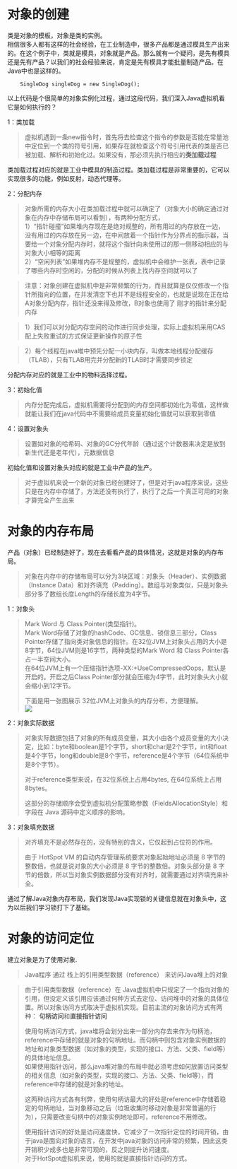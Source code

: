 # 对象的创建
类是对象的模板，对象是类的实例。  
相信很多人都有这样的社会经验，在工业制造中，很多产品都是通过模具生产出来的。在这个例子中，类就是模具，对象就是产品。那么就有一个疑问，是先有模具还是先有产品？以我们的社会经验来说，肯定是先有模具才能批量制造产品。在Java中也是这样的。  

```
	SingleDog singleDog = new SingleDog();

```

以上代码是个很简单的对象实例化过程，通过这段代码，我们深入Java虚拟机看它是如何执行的？    
  
1：类加载
> 虚拟机遇到一条new指令时，首先将去检查这个指令的参数是否能在常量池中定位到一个类的符号引用，如果存在就检查这个符号引用代表的类是否已被加载、解析和初始化过。如果没有，那必须先执行相应的**类加载过程**     
       
类加载过程对应的就是工业中模具的制造过程。类加载过程是非常重要的，它可以实现很多的功能，例如反射，动态代理等。  

2：分配内存  
> 对象所需的内存大小在类加载过程中就可以确定了（对象大小的确定通过对象在内存中存储布局可以看到），有两种分配方式，  
> 1）“指针碰撞”如果堆内存现在是绝对规整的，所有用过的内存放在一边，没有用过的内存放在另一边，在中间放着一个指针作为分界点的指示器，当要给一个对象分配内存时，就将这个指针向未使用过的那一侧移动相应的与对象大小相等的距离  
> 2）“空闲列表”如果堆内存不是规整的，虚拟机中会维护一张表，表中记录了哪些内存时空闲的，分配的时候从列表上找内存空间就可以了

> 注意：对象创建在虚拟机中是非常频繁的行为，而且就算是仅仅修改一个指针所指向的位置，在并发清空下也并不是线程安全的，也就是说现在正在给A对象分配内存，指针还没来得及修改，B对象也使用了 刚才的指针来分配内存

> 1）我们可以对分配内存空间的动作进行同步处理，实际上虚拟机采用CAS配上失败重试的方式保证更新操作的原子性

> 2）每个线程在java堆中预先分配一小块内存，叫做本地线程分配缓存（TLAB），只有TLAB用完并分配新的TLAB时才需要同步锁定

分配内存对应的就是工业中的物料选择过程。

3：初始化值  
> 内存分配完成后，虚拟机需要将分配到的内存空间都初始化为零值，这样做就能让我们在java代码中不需要给成员变量初始化值就可以获取到零值

4：设置对象头

> 设置如对象的哈希码、对象的GC分代年龄（通过这个计数器来决定是放到新生代还是老年代），元数据信息

初始化值和设置对象头对应的就是工业中产品的生产。  
> 对于虚拟机来说一个新的对象已经创建好了，但是对于java程序来说，这些只是在内存中存储了，<init>方法还没有执行了，执行了之后一个真正可用的对象才算完全产生出来

# 对象的内存布局

产品（对象）已经制造好了，现在去看看产品的具体情况，这就是对象的内存布局。

> 对象在内存中的存储布局可以分为3块区域：对象头（Header）、实例数据（Instance Data）和对齐填充（Padding）。数组与对象类似，只是对象头部分多了数组长度Length的存储长度为4字节。

1：对象头

> Mark Word 与 Class Pointer(类型指针)。  
> Mark Word存储了对象的hashCode、GC信息、锁信息三部分，Class Pointer存储了指向类对象信息的指针。在32位JVM上对象头占用的大小是8字节，64位JVM则是16字节，两种类型的Mark Word 和 Class Pointer各占一半空间大小。  
> 在64位JVM上有一个压缩指针选项-XX:+UseCompressedOops，默认是开启的。开启之后Class Pointer部分就会压缩为4字节，此时对象头大小就会缩小到12字节。  
> 
> 下面是用一张图展示 32位JVM上对象头的内存分布，方便理解。  
> ![](https://pic1.zhimg.com/80/v2-19350088370e7efb480ad5a536b19e54_hd.jpg)

2：对象实际数据
> 对象实际数据包括了对象的所有成员变量，其大小由各个成员变量的大小决定，比如：byte和boolean是1个字节，short和char是2个字节，int和float是4个字节，long和double是8个字节，reference是4个字节（64位系统中是8个字节）。  
> 
> 对于reference类型来说，在32位系统上占用4bytes, 在64位系统上占用8bytes。  
> 
> 这部分的存储顺序会受到虚拟机分配策略参数（FieldsAllocationStyle）和字段在 Java 源码中定义顺序的影响。

3：对象填充数据  
> 对齐填充不是必然存在的，没有特别的含义，它仅起到占位符的作用。
> 
> 由于 HotSpot VM 的自动内存管理系统要求对象起始地址必须是 8 字节的整数倍，也就是说对象的大小必须是 8 字节的整数倍。对象头部分是 8 字节的倍数，所以当对象实例数据部分没有对齐时，就需要通过对齐填充来补全。

通过了解Java对象内存布局，我们发现Java实现锁的关键信息就在对象头中，这为以后我们学习锁打下了基础。

# 对象的访问定位

建立对象是为了使用对象. 
> Java程序 通过 栈上的引用类型数据（reference） 来访问Java堆上的对象

> 由于引用类型数据（reference）在 Java虚拟机中只规定了一个指向对象的引用，但没定义该引用应该通过何种方式去定位、访问堆中的对象的具体位置。所以对象访问方式取决于虚拟机实现。目前主流的对象访问方式有两种：
> **句柄访问**和**直接指针访问**  
> 
> 使用句柄访问方式，java堆将会划分出来一部分内存去来作为句柄池，reference中存储的就是对象的句柄地址。而句柄中则包含对象实例数据的地址和对象类型数据（如对象的类型，实现的接口、方法、父类、field等）的具体地址信息。  
> 如果使用指针访问，那么java堆对象的布局中就必须考虑如何放置访问类型的相关信息（如对象的类型，实现的接口、方法、父类、field等），而reference中存储的就是对象的地址。
> 
> 这两种访问方式各有利弊，使用句柄访最大的好处是reference中存储着稳定的句柄地址，当对象移动之后（垃圾收集时移动对象是非常普遍的行为），只需要改变句柄中的对象实例地址即可，reference不用修改。
>   
> 使用指针访问的好处是访问速度快，它减少了一次指针定位的时间开销，由于java是面向对象的语言，在开发中java对象的访问非常的频繁，因此这类开销积少成多也是非常可观的，反之则提升访问速度。  
> 对于HotSpot虚拟机来说，使用的就是直接指针访问的方式。






